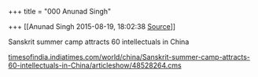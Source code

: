 +++
title = "000 Anunad Singh"

+++
[[Anunad Singh	2015-08-19, 18:02:38 [Source](https://groups.google.com/g/samskrita/c/W_SStaoQHT0)]]



Sanskrit summer camp attracts 60 intellectuals in China  
  
[timesofindia.indiatimes.com/world/china/Sanskrit-summer-camp-attracts-60-intellectuals-in-China/articleshow/48528264.cms](http://timesofindia.indiatimes.com/world/china/Sanskrit-summer-camp-attracts-60-intellectuals-in-China/articleshow/48528264.cms)  


